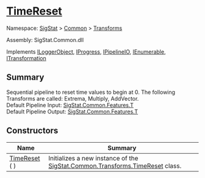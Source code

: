 # [TimeReset](./TimeReset.md)

Namespace: [SigStat]() > [Common](./../README.md) > [Transforms](./README.md)

Assembly: SigStat.Common.dll

Implements [ILoggerObject](./../ILoggerObject.md), [IProgress](./../Helpers/IProgress.md), [IPipelineIO](./../Pipeline/IPipelineIO.md), [IEnumerable](https://docs.microsoft.com/en-us/dotnet/api/System.Collections.IEnumerable), [ITransformation](./../ITransformation.md)

## Summary
Sequential pipeline to reset time values to begin at 0.  The following Transforms are called: Extrema, Multiply, AddVector.  <br>Default Pipeline Input: [SigStat.Common.Features.T]()<br>Default Pipeline Output: [SigStat.Common.Features.T]()

## Constructors

| Name | Summary | 
| --- | --- | 
| [TimeReset](./../../../ctor/TimeReset-100663531.md) (  ) | Initializes a new instance of the [SigStat.Common.Transforms.TimeReset](../Transforms/TimeReset.md) class. | 


